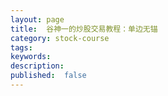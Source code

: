 ```yaml
---
layout: page
title:  谷神一的炒股交易教程：单边无锚
category: stock-course
tags:
keywords:
description:  
published:  false
---
```

















